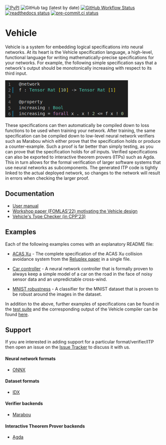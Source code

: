 [![PyPI](https://img.shields.io/pypi/v/vehicle-lang)](https://pypi.org/project/vehicle-lang/)
![GitHub tag (latest by date)](https://img.shields.io/github/v/tag/vehicle-lang/vehicle)
[![GitHub Workflow Status](https://github.com/vehicle-lang/vehicle/actions/workflows/ci.yml/badge.svg)](https://github.com/vehicle-lang/vehicle/actions/workflows/ci.yml)
[![readthedocs status](https://readthedocs.org/projects/vehicle-lang/badge/?version=latest)](https://vehicle-lang.readthedocs.io/en/latest/)
[![pre-commit.ci status](https://results.pre-commit.ci/badge/github/vehicle-lang/vehicle/dev.svg)](https://results.pre-commit.ci/latest/github/vehicle-lang/vehicle/dev)

# Vehicle

Vehicle is a system for embedding logical specifications into neural networks.
At its heart is the Vehicle specification language, a high-level, functional language for writing mathematically-precise specifications for your networks. For example, the following simple
specification says that a network's output should be monotonically increasing with respect to
its third input.

<!-- This must be a direct link, because the same README is used on PyPI -->
![Example specification](https://github.com/vehicle-lang/vehicle/blob/4d985c962eab317fd00fbf07da5846374e6b0b35/vehicle-docs/example-spec.png?raw=true)

These specifications can then automatically be compiled down to loss functions to be
used when training your network.
After training, the same specification can be compiled down to low-level neural network verifiers such as Marabou which either prove that the specification holds or produce a counter-example. Such a proof is far better than simply testing, as you can prove that
the specification holds for _all_ inputs.
Verified specifications can also be exported to interactive theorem provers (ITPs)
such as Agda.
This in turn allows for the formal verification of larger software systems
that use neural networks as subcomponents.
The generated ITP code is tightly linked to the actual deployed network, so changes
to the network will result in errors when checking the larger proof.

## Documentation

- [User manual](https://vehicle-lang.readthedocs.io/en/latest/)
- [Workshop paper (FOMLAS'22) motivating the Vehicle design](https://www.macs.hw.ac.uk/~ek19/vehicle.pdf)
- [Vehicle's Type Checker (in CPP'23)](https://laiv.uk/wp-content/uploads/2022/12/vehicle.pdf)

## Examples

Each of the following examples comes with an explanatory README file:

- [ACAS Xu](https://github.com/vehicle-lang/vehicle/blob/dev/examples/acasXu/) - The complete specification of the ACAS Xu collision avoidance system from the [Reluplex paper](https://arxiv.org/abs/1702.01135) in a single file.

- [Car controller](https://github.com/vehicle-lang/vehicle/blob/dev/examples/windController/) - A neural network controller that is formally proven to always keep a simple model of a car on the road in the face of noisy sensor data and an unpredictable cross-wind.

- [MNIST robustness](https://github.com/vehicle-lang/vehicle/blob/dev/examples/mnist-robustness/) - A classifier for the MNIST dataset that is proven to be robust around the images in the dataset.

In addition to the above, further examples of specifications can be found in the [test suite](https://github.com/vehicle-lang/vehicle/tree/dev/test/specs)
and the corresponding output of the Vehicle compiler can be found [here](https://github.com/vehicle-lang/vehicle/tree/dev/test/Test/Compile/Golden).

## Support

If you are interested in adding support for a particular format/verifier/ITP
then open an issue on the [Issue Tracker](https://github.com/wenkokke/vehicle/issues)
to discuss it with us.

#### Neural network formats

- [ONNX](https://onnx.ai/)

#### Dataset formats

- [IDX](http://yann.lecun.com/exdb/mnist/)

#### Verifier backends

- [Marabou](https://github.com/NeuralNetworkVerification/Marabou)

#### Interactive Theorem Prover backends

- [Agda](https://agda.readthedocs.io/)
